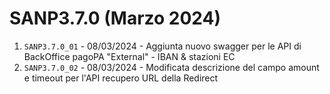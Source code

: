 # SANP3.7.0 (Marzo 2024)
1. `SANP3.7.0_01` - 08/03/2024 - Aggiunta nuovo swagger per le API di BackOffice pagoPA "External" - IBAN & stazioni EC
2. `SANP3.7.0_02` - 08/03/2024 - Modificata descrizione del campo amount e timeout per l'API recupero URL della Redirect
